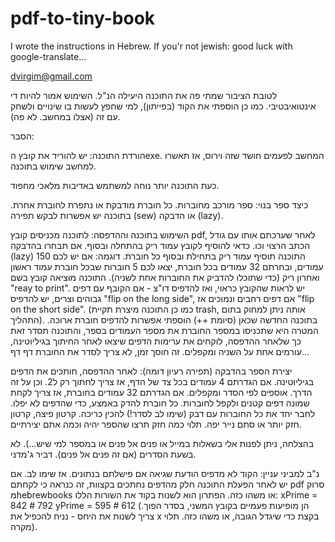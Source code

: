# pdf-to-tiny-book
I wrote the instructions in Hebrew. If you'r not jewish: good luck with google-translate...

dvirgim@gmail.com

לטובת הציבור שמתי פה את התוכנה היעילה הנ"ל. השימוש אמור להיות די אינטואיבטיבי.
כמו כן הוספתי את הקוד (בפייתון), למי שחפץ לעשות בו שינויים ולשחק עם זה (אצלו במחשב. לא פה).

הסבר:

הורדת התוכנה:
יש להוריד את קובץ הexe. המחשב לפעמים חושד שזה וירוס, אז תאשרו למחשב שימוש בתוכנה.

כעת התוכנה יותר נוחה למשתמש באדיבות מלאכי מחפוד.

כיצד ספר בנוי:
ספר מורכב מחוברות. כל חוברת מודבקת או נתפרת לחוברת אחרת.
בתוכנה יש אפשרות לבקש תפירה (sew) או הדבקה (lazy).

השימוש בתוכנה וההדפסה:
לתוכנה מכניסים קובץ pdf, לאחר שערכתם אותו עם גודל הכתב הרצוי וכו. כדאי להוסיף לקובץ עמוד ריק בהתחלה ובסוף.
אם תבחרו בהדבקה (lazy) התוכנה תוסיף עמוד ריק בתחילת ובסוף כל חוברת.
דוגמה: אם יש לכם 150 עמודים, ובחרתם 32 עמודים בכל חוברת, יצאו לכם 5 חוברות שבכל חוברת עמוד ראשון ואחרון ריק (כדי שתוכלו להדביק את החוברות אחת לשניה).
התוכנה מוציאה קובץ בשם "reay to print". יש לראות שהקובץ כראוי, ואז להדפיס דו"צ - אם הקובף עם דפים גבוהים וצרים, יש להדפיס "flip on the long side", אם דפים רחבים ונמוכים אז "flip on the short side". (כמו כן התוכנה מיצרת תקיית trash, אותה ניתן למחוק בתום התהליך).
בתוכנה החדשה שכאן (סיומת ++) הוספתי אפשרות להדפיס חוברת ארוכה. המטרה היא שתכניסו במספר החוברת את מספר העמודים בספר, והתוכנה תסדר זאת כך שלאחר ההדפסה, לוקחים את ערימות הדפים שיצאו לאחר החיתוך בגיליוטינה, עורמים אחת על השניה ומקפלים. זה חוסך זמן, לא צריך לסדר את החוברת דף דף... 

יצירת הספר בהדבקה (תפירה רעיון דומה):
לאחר ההדפסה, חותכים את הדפים בגיליוטינה. אם הגדרתם 4 עמודים בכל צד של הדף, אז צריך לחתוך רק ל2. וכן על זה הדרך.
אוספים לפי הסדר ומקפלים. אם הגדרתם 32 עמודים בחוברת, אז צריך לקחת שמונה דפים קטנים ולקפל לחוברות.
כל חוברת להדק באמצע, כדי שהדפים לא יפלו.
לחבר יחד את כל החוברות עם דבק (שימו לב לסדר!)
להכין כריכה. קרטון פיצה, קרטון חזק יותר או סתם נייר יפה. תלוי כמה חזק תרצו שהספר יהיה וכמה אתם יצירתיים.


בהצלחה, ניתן לפנות אלי בשאלות במייל או פנים אל פנים או במספר למי שיש...). לא בשעת הסדרים (אם זה פנים אל פנים).
דביר ג'מדני.

נ"ב למביני עניין:
הקוד לא מדפיס הודעת שגיאה אם פישלתם בנתונים. אז שימו לב.
אם יש לאחר הפעלת התוכנה חלק מהדפים נחתכים בקצוות, זה כנראה כי לקחתם pdf סרוק מhebrewbooks או משהו כזה. הפתרון הוא לשנות בקוד את השורות הללו:
xPrime = 842 # 792
yPrime = 595 # 612
(הן מופיעות פעמיים בקובץ המשני, בסדר הפוך. צריך לשנות את היחס - נניח להכפיל את x בקצת כדי שיגדל הגובה, או משהו כזה. תלוי מקרה).
